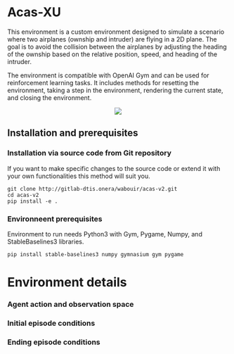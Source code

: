 # Acas-XU

This environment is a custom environment designed to simulate a scenario where
two airplanes (ownship and intruder) are flying in a 2D plane. The goal is to 
avoid the collision between the airplanes by adjusting the heading of the 
ownship based on the relative position, speed, and heading of the intruder.

The environment is compatible with OpenAI Gym and can be used for reinforcement 
learning tasks. It includes methods for resetting the environment, taking a 
step in the environment, rendering the current state, and closing the environment.

<p align="center">
  <img src="./2aiplanes.png"/>
</p>

## Installation and prerequisites

### Installation via source code from Git repository

If you want to make specific changes to the source code or extend it with your
own functionalities this method will suit you.

```
git clone http://gitlab-dtis.onera/wabouir/acas-v2.git
cd acas-v2
pip install -e .
```

### Environneent prerequisites

Environment to run needs Python3 with Gym, Pygame, Numpy, and StableBaselines3 libraries.

```
pip install stable-baselines3 numpy gymnasium gym pygame
```

# Environment details

### Agent action and observation space

### Initial episode conditions

### Ending episode conditions